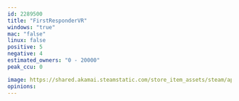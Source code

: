 ```yaml
---
id: 2289500
title: "FirstResponderVR"
windows: "true"
mac: "false"
linux: false
positive: 5
negative: 4
estimated_owners: "0 - 20000"
peak_ccu: 0

image: https://shared.akamai.steamstatic.com/store_item_assets/steam/apps/2289500/header.jpg?t=1678674895
opinions:
---
```

